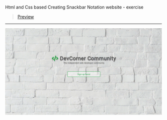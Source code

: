 Html and Css based Creating Snackbar Notation website - exercise
> [Preview](https://r4nd3l.github.io/CreatingSnackbarNotation/)
---

![CreatingSnackbarNotation](https://github.com/r4nd3l/CreatingSnackbarNotation/blob/master/img/sample.gif)
